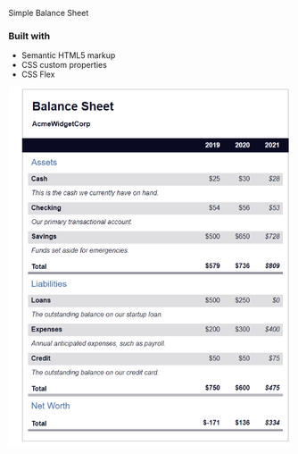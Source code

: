 Simple Balance Sheet

### Built with

- Semantic HTML5 markup
- CSS custom properties
- CSS Flex

![](img/screenshot.png)




